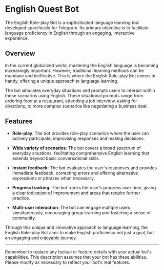 # English Quest Bot
The English Role-play Bot is a sophisticated language learning tool developed specifically for Telegram. Its primary objective is to facilitate language proficiency in English through an engaging, interactive experience.

## Overview

In the current globalized world, mastering the English language is becoming increasingly important. However, traditional learning methods can be mundane and ineffective. This is where the English Role-play Bot comes in handy, offering a unique approach to language learning.

The bot simulates everyday situations and prompts users to interact within these scenarios using English. These situational prompts range from ordering food at a restaurant, attending a job interview, asking for directions, to more complex scenarios like negotiating a business deal.

## Features

-   **Role-play**: The bot provides role-play scenarios where the user can actively participate, improvising responses and making decisions.
    
-   **Wide variety of scenarios**: The bot covers a broad spectrum of everyday situations, facilitating comprehensive English learning that extends beyond basic conversational skills.
    
-   **Instant feedback**: The bot evaluates the user's responses and provides immediate feedback, correcting errors and offering alternative expressions or phrases when necessary.
    
-   **Progress tracking**: The bot tracks the user's progress over time, giving a clear indication of improvement and areas that require further practice.
    
-   **Multi-user interaction**: The bot can engage multiple users simultaneously, encouraging group learning and fostering a sense of community.
    

Through this unique and innovative approach to language learning, the English Role-play Bot aims to make English proficiency not just a goal, but an engaging and enjoyable journey.

----------

Remember to replace any factual or feature details with your actual bot's capabilities. This description assumes that your bot has these abilities. Please modify as necessary to reflect your bot's real features.
